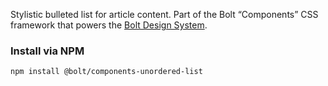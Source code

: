 Stylistic bulleted list for article content. Part of the Bolt “Components” CSS framework that powers the [Bolt Design System](https://www.boltdesignsystem.com).

### Install via NPM
```
npm install @bolt/components-unordered-list
```